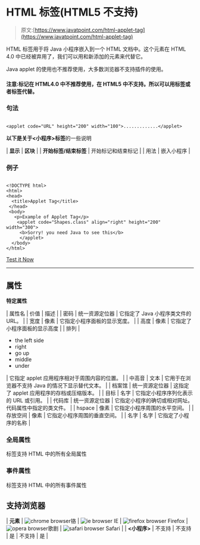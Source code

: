 # HTML <applet>标签(HTML5 不支持)</applet>

> 原文:[https://www.javatpoint.com/html-applet-tag](https://www.javatpoint.com/html-applet-tag)

HTML <applet>标签用于将 Java 小程序嵌入到一个 HTML 文档中。这个元素在 HTML 4.0 中已经被弃用了，我们可以用<object>和新添加的元素<embed>来代替它。</object></applet>

Java applet 的使用也不推荐使用，大多数浏览器不支持插件的使用。

#### 注意:<applet>标记在 HTML4.0 中不推荐使用，在 HTML5 中不支持。所以可以用<object>标签或者<embed>标签代替<applet>。</applet></object></applet>

### 句法

```

<applet code="URL" height="200" width="100">.............</applet>

```

**以下是关于<小程序>标签**的一些说明

| **显示** | **区块** |
| **开始标签/结束标签** | 开始标记和结束标记 |
| 用法 | 嵌入小程序 |

### 例子

```

<!DOCTYPE html>
<html>
<head>
  <title>Applet Tag</title>
 </head>
 <body>
   <p>Example of Applet Tag</p>
    <applet code="Shapes.class" align="right" height="200" width="300">
     <b>Sorry! you need Java to see this</b>
     </applet>
  </body>
</html>

```

[Test it Now](https://www.javatpoint.com/oprweb/test.jsp?filename=HTMLapplettag)

* * *

## 属性

**特定属性**

| 属性名 | 价值 | 描述 |
| 密码 | 统一资源定位器 | 它指定了 Java 小程序类文件的 URL。 |
| 宽度 | 像素 | 它指定小程序面板的显示宽度。 |
| 高度 | 像素 | 它指定了小程序面板的显示高度 |
| 排列 | 

*   the left side
*   right
*   go up
*   middle
*   under

 | 它指定 applet 应用程序相对于周围内容的位置。 |
| 中高音 | 文本 | 它用于在浏览器不支持 Java 的情况下显示替代文本。 |
| 档案馆 | 统一资源定位器 | 这指定了 applet 应用程序的存档或压缩版本。 |
| 目标 | 名字 | 它指定小程序序列化表示的 URL 或引用。 |
| 代码库 | 统一资源定位器 | 它指定小程序的确切或相对网址。代码属性中指定的类文件。 |
| hspace | 像素 | 它指定小程序周围的水平空间。 |
| 存放空间 | 像素 | 它指定小程序周围的垂直空间。 |
| 名字 | 名字 | 它指定了小程序的名称 |

### 全局属性

<applet>标签支持 HTML 中的所有全局属性</applet>

### 事件属性

<applet>标签支持 HTML 中的所有事件属性</applet>

## 支持浏览器

| **元素** | ![chrome browser](../Images/4fbdc93dc2016c5049ed108e7318df19.png)铬 | ![ie browser](../Images/83dd23df1fe8373fd5bf054b2c1dd88b.png) IE | ![firefox browser](../Images/4f001fff393888a8a807ed29b28145d1.png) Firefox | ![opera browser](../Images/6cad4a592cc69a052056a0577b4aac65.png)歌剧 | ![safari browser](../Images/a0f6a9711a92203c5dc5c127fe9c9fca.png) Safari |
| **<小程序>** | 不支持 | 不支持 | 是 | 不支持 | 是 |